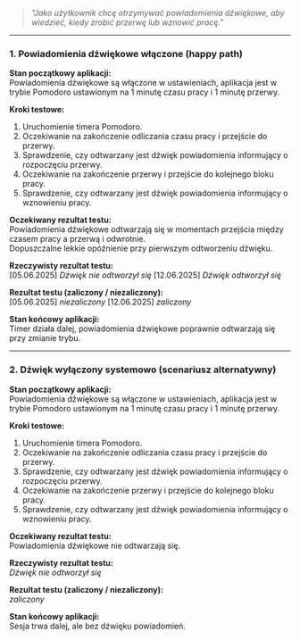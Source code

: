 > _"Jako użytkownik chcę otrzymywać powiadomienia dźwiękowe, aby wiedzieć, kiedy zrobić przerwę lub wznowić pracę."_

---

### **1. Powiadomienia dźwiękowe włączone (happy path)**

**Stan początkowy aplikacji:**  
Powiadomienia dźwiękowe są włączone w ustawieniach, aplikacja jest w trybie Pomodoro ustawionym na 1 minutę czasu pracy i 1 minutę przerwy.

**Kroki testowe:**  
1. Uruchomienie timera Pomodoro.  
2. Oczekiwanie na zakończenie odliczania czasu pracy i przejście do przerwy.  
3. Sprawdzenie, czy odtwarzany jest dźwięk powiadomienia informujący o rozpoczęciu przerwy.  
4. Oczekiwanie na zakończenie przerwy i przejście do kolejnego bloku pracy.  
5. Sprawdzenie, czy odtwarzany jest dźwięk powiadomienia informujący o wznowieniu pracy.

**Oczekiwany rezultat testu:**  
Powiadomienia dźwiękowe odtwarzają się w momentach przejścia między czasem pracy a przerwą i odwrotnie.  
Dopuszczalne lekkie opóźnienie przy pierwszym odtworzeniu dźwięku.

**Rzeczywisty rezultat testu:**  
[05.06.2025] *Dźwięk nie odtworzył się*
[12.06.2025] *Dźwięk odtworzył się*

**Rezultat testu (zaliczony / niezaliczony):**  
[05.06.2025] *niezaliczony*
[12.06.2025] *zaliczony*

**Stan końcowy aplikacji:**  
Timer działa dalej, powiadomienia dźwiękowe poprawnie odtwarzają się przy zmianie trybu.

---

### **2. Dźwięk wyłączony systemowo (scenariusz alternatywny)**

**Stan początkowy aplikacji:**  
Powiadomienia dźwiękowe są włączone w ustawieniach, aplikacja jest w trybie Pomodoro ustawionym na 1 minutę czasu pracy i 1 minutę przerwy.

**Kroki testowe:**  
1. Uruchomienie timera Pomodoro.  
2. Oczekiwanie na zakończenie odliczania czasu pracy i przejście do przerwy.  
3. Sprawdzenie, czy odtwarzany jest dźwięk powiadomienia informujący o rozpoczęciu przerwy.  
4. Oczekiwanie na zakończenie przerwy i przejście do kolejnego bloku pracy.  
5. Sprawdzenie, czy odtwarzany jest dźwięk powiadomienia informujący o wznowieniu pracy.

**Oczekiwany rezultat testu:**  
Powiadomienia dźwiękowe nie odtwarzają się.

**Rzeczywisty rezultat testu:**  
*Dźwięk nie odtworzył się*

**Rezultat testu (zaliczony / niezaliczony):**  
*zaliczony*

**Stan końcowy aplikacji:**  
Sesja trwa dalej, ale bez dźwięku powiadomień.
